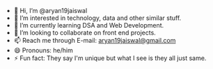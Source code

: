 - 👋 Hi, I’m @aryan19jaiswal
- 👀 I’m interested in technology, data and other similar stuff.
- 🌱 I’m currently learning DSA and Web Development.
- 💞️ I’m looking to collaborate on front end projects.
- 📫 Reach me through E-mail: aryan19jaiswal@gmail.com
- 😄 Pronouns: he/him
- ⚡ Fun fact: They say I'm unique but what I see is they all just same.

<!---
aryan19jaiswal/aryan19jaiswal is a ✨ special ✨ repository because its `README.md` (this file) appears on your GitHub profile.
You can click the Preview link to take a look at your changes.
--->
